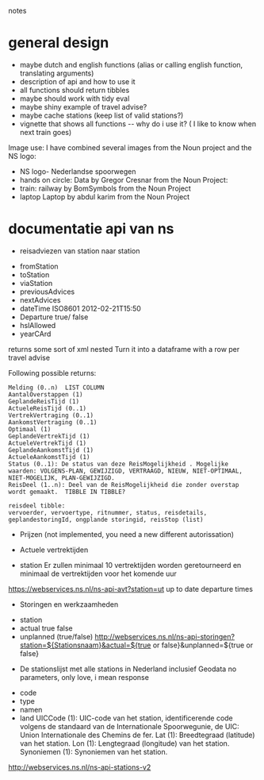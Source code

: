 notes

# general design

- maybe dutch and english functions (alias or calling english function, translating arguments)
- description of api and how to use it
- all functions should return tibbles
- maybe should work with tidy eval
- maybe shiny example of travel advise?
- maybe cache stations (keep list of valid stations?)
- vignette that shows all functions
-- why do i use it? ( I like to know when next train goes)



Image use: 
I have combined several images from the Noun project and the NS logo:

- NS logo- Nederlandse spoorwegen
- hands on circle: 		Data by Gregor Cresnar from the Noun Project: 
- train: 				railway by BomSymbols from the Noun Project
- laptop				Laptop by abdul karim from the Noun Project




# documentatie api van ns

* reisadviezen van station naar station

- fromStation
- toStation
- viaStation
- previousAdvices
- nextAdvices
- dateTime ISO8601 2012-02-21T15:50
- Departure true/ false
- hslAllowed
- yearCArd

returns some sort of xml nested
Turn it into a dataframe with a row per travel advise

Following possible returns: 

    Melding (0..n)  LIST COLUMN
    AantalOverstappen (1) 
    GeplandeReisTijd (1)
    ActueleReisTijd (0..1)
    VertrekVertraging (0..1)
    AankomstVertraging (0..1)
    Optimaal (1)
    GeplandeVertrekTijd (1)
    ActueleVertrekTijd (1)
    GeplandeAankomstTijd (1)
    ActueleAankomstTijd (1)
    Status (0..1): De status van deze ReisMogelijkheid . Mogelijke waarden: VOLGENS-PLAN, GEWIJZIGD, VERTRAAGD, NIEUW, NIET-OPTIMAAL, NIET-MOGELIJK, PLAN-GEWIJZIGD.
    ReisDeel (1..n): Deel van de ReisMogelijkheid die zonder overstap wordt gemaakt.  TIBBLE IN TIBBLE?
    
    reisdeel tibble:
    vervoerder, vervoertype, ritnummer, status, reisdetails, geplandestoringId, ongplande storingid, reisStop (list)



* Prijzen (not implemented, you need a new different autorissation)

* Actuele vertrektijden

- station
Er zullen minimaal 10 vertrektijden worden geretourneerd en minimaal de vertrektijden voor het komende uur

https://webservices.ns.nl/ns-api-avt?station=ut
up to date departure times

* Storingen en werkzaamheden

- station
- actual true false
- unplanned (true/false)
http://webservices.ns.nl/ns-api-storingen?station=${Stationsnaam}&actual=${true or false}&unplanned=${true or false}

* De stationslijst met alle stations in Nederland inclusief Geodata
no parameters, only love, i mean response

- code
- type
- namen
- land
UICCode (1): UIC-code van het station, identificerende code volgens de standaard van de Internationale Spoorwegunie, de UIC: Union Internationale des Chemins de fer.
Lat (1): Breedtegraad (latitude) van het station.
Lon (1): Lengtegraad (longitude) van het station.
Synoniemen (1): Synoniemen van het station.

http://webservices.ns.nl/ns-api-stations-v2
